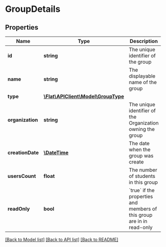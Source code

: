 # GroupDetails

## Properties
Name | Type | Description | Notes
------------ | ------------- | ------------- | -------------
**id** | **string** | The unique identifier of the group | [optional] 
**name** | **string** | The displayable name of the group | [optional] 
**type** | [**\Flat\APIClient\Model\GroupType**](GroupType.md) |  | [optional] 
**organization** | **string** | The unique identifier of the Organization owning the group | [optional] 
**creationDate** | [**\DateTime**](\DateTime.md) | The date when the group was create | [optional] 
**usersCount** | **float** | The number of students in this group | [optional] 
**readOnly** | **bool** | &#x60;true&#x60; if the properties and members of this group are in in read-only | [optional] 

[[Back to Model list]](../README.md#documentation-for-models) [[Back to API list]](../README.md#documentation-for-api-endpoints) [[Back to README]](../README.md)


